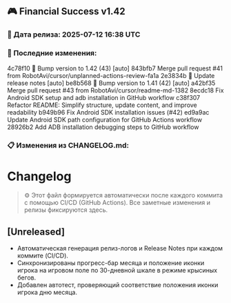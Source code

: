 ## 🎮 Financial Success v1.42

### 📅 Дата релиза: 2025-07-12 16:38 UTC

### 🔄 Последние изменения:
4c78f10 🔖 Bump version to 1.42 (43) [auto]
843bfb7 Merge pull request #41 from RobotAvi/cursor/unplanned-actions-review-fa1a
2e3834b 📝 Update release notes [auto]
be8b568 🔖 Bump version to 1.41 (42) [auto]
a42bf35 Merge pull request #43 from RobotAvi/cursor/readme-md-1382
8ecdc18 Fix Android SDK setup and adb installation in GitHub workflow
c38f307 Refactor README: Simplify structure, update content, and improve readability
b949b96 Fix Android SDK installation issues (#42)
ed9a9ac Update Android SDK path configuration for GitHub Actions workflow
28926b2 Add ADB installation debugging steps to GitHub workflow

### 📋 Изменения из CHANGELOG.md:
# Changelog

> ⚙️ Этот файл формируется автоматически после каждого коммита с помощью CI/CD (GitHub Actions). Все заметные изменения и релизы фиксируются здесь.

## [Unreleased]
- Автоматическая генерация релиз-логов и Release Notes при каждом коммите (CI/CD). 
- Синхронизированы прогресс-бар месяца и положение иконки игрока на игровом поле по 30-дневной шкале в режиме крысиных бегов.
- Добавлен автотест, проверяющий соответствие положения иконки игрока дню месяца. 
